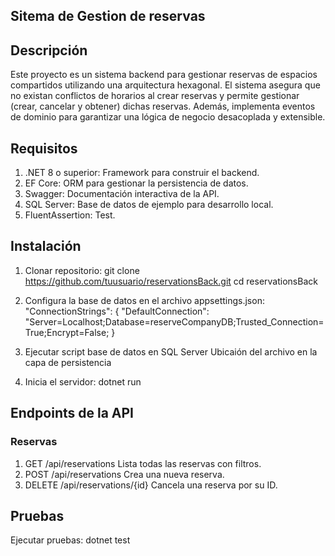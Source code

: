 ## Sitema de Gestion de reservas

## Descripción

Este proyecto es un sistema backend para gestionar reservas de espacios compartidos utilizando una arquitectura hexagonal. 
El sistema asegura que no existan conflictos de horarios al crear reservas y permite gestionar (crear, cancelar y obtener) dichas reservas. 
Además, implementa eventos de dominio para garantizar una lógica de negocio desacoplada y extensible.

## Requisitos

1. .NET 8 o superior: Framework para construir el backend.
2. EF Core: ORM para gestionar la persistencia de datos.
3. Swagger: Documentación interactiva de la API.
4. SQL Server: Base de datos de ejemplo para desarrollo local.
5. FluentAssertion: Test.

## Instalación

1. Clonar repositorio:
   git clone https://github.com/tuusuario/reservationsBack.git
    cd reservationsBack

2. Configura la base de datos en el archivo appsettings.json:
    "ConnectionStrings": {
   "DefaultConnection": "Server=Localhost;Database=reserveCompanyDB;Trusted_Connection=True;Encrypt=False;
   }
4. Ejecutar script base de datos en SQL Server 
    Ubicaión del archivo en la capa de persistencia
3. Inicia el servidor:
    dotnet run
    
## Endpoints de la API

  ### Reservas

1. GET	/api/reservations	Lista todas las reservas con filtros.
2. POST	/api/reservations	Crea una nueva reserva.
3. DELETE	/api/reservations/{id}	Cancela una reserva por su ID.

## Pruebas

Ejecutar pruebas:
  dotnet test

   
